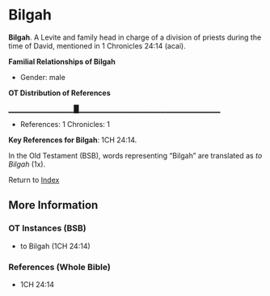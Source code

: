 # Bilgah
**Bilgah**. 
A Levite and family head in charge of a division of priests during the time of David, mentioned in 1 Chronicles 24:14 (acai). 




**Familial Relationships of Bilgah**


* Gender: male


**OT Distribution of References**

▁▁▁▁▁▁▁▁▁▁▁▁█▁▁▁▁▁▁▁▁▁▁▁▁▁▁▁▁▁▁▁▁▁▁▁▁▁▁
* References: 1 Chronicles: 1



**Key References for Bilgah**: 
1CH 24:14. 


In the Old Testament (BSB), words representing “Bilgah” are translated as 
*to Bilgah* (1x). 




Return to [Index](00-Index.md)

## More Information

### OT Instances (BSB)

* to Bilgah (1CH 24:14)



### References (Whole Bible)

* 1CH 24:14



